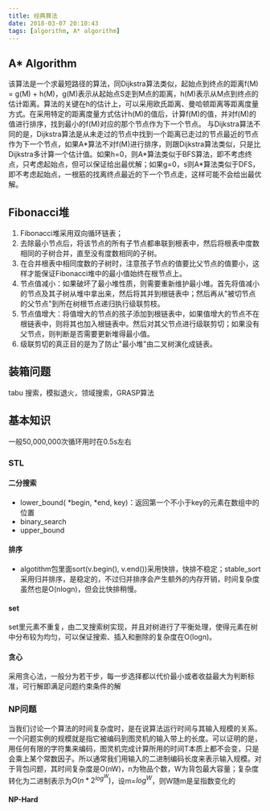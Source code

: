 ```yaml
---
title: 经典算法
date: 2018-03-07 20:10:43
tags: [algorithm, A* algorithm]
---
```


## A* Algorithm
该算法是一个求最短路径的算法，同Dijkstra算法类似，起始点到终点的距离f(M) = g(M) + h(M)，g(M)表示从起始点S走到M点的距离，h(M)表示从M点到终点的估计距离。算法的关键在h的估计上，可以采用欧氏距离、曼哈顿距离等距离度量方式。在采用特定的距离度量方式估计h(M)的值后，计算f(M)的值，并对f(M)的值进行排序，找到最小的f(M)对应的那个节点作为下一个节点。
与Dijkstra算法不同的是，Dijkstra算法是从未走过的节点中找到一个距离已走过的节点最近的节点作为下一个节点，如果A\*算法不对f(M)进行排序，则跟Dijkstra算法类似，只是比Dijkstra多计算一个估计值。如果h=0，则A\*算法类似于BFS算法，即不考虑终点，只考虑起始点，但可以保证给出最优解；如果g=0，s则A*算法类似于DFS，即不考虑起始点，一根筋的找离终点最近的下一个节点走，这样可能不会给出最优解。

<!--more-->

## Fibonacci堆
1. Fibonacci堆采用双向循环链表；
2. 去除最小节点后，将该节点的所有子节点都串联到根表中，然后将根表中度数相同的子树合并，直至没有度数相同的子树。
3. 在合并根表中相同度数的子树时，注意孩子节点的值要比父节点的值要小，这样才能保证Fibonacci堆中的最小值始终在根节点上。
4. 节点值减小：如果破坏了最小堆性质，则需要重新维护最小堆。首先将值减小的节点及其子树从堆中拿出来，然后将其并到根链表中；然后再从"被切节点的父节点"到所在树根节点递归执行级联剪枝。
5. 节点值增大：将值增大的节点的孩子添加到根链表中，如果值增大的节点不在根链表中，则将其也加入根链表中。然后对其父节点进行级联剪切；如果没有父节点，则判断是否需要更新堆得最小值。
6. 级联剪切的真正目的是为了防止"最小堆"由二叉树演化成链表。

## 装箱问题
tabu 搜索，模拟退火，领域搜索，GRASP算法

## 基本知识
一般50,000,000次循环用时在0.5s左右

### STL
#### 二分搜索
- lower_bound(<T> *begin, <T> *end, <T> key)：返回第一个不小于key的元素在数组中的位置
- binary_search
- upper_bound

#### 排序
- algotithm包里面sort(v.begin(), v.end())采用快排，快排不稳定；stable_sort采用归并排序，是稳定的，不过归并排序会产生额外的内存开销，时间复杂度虽然也是O(nlogn)，但会比快排稍慢。

#### set
set里元素不重复，由二叉搜索树实现，并且对树进行了平衡处理，使得元素在树中分布较为均匀，可以保证搜索、插入和删除的复杂度在O(logn)。

#### 贪心
采用贪心法，一般分为若干步，每一步选择都以代价最小或者收益最大为判断标准，可行解即满足问题约束条件的解

### NP问题
当我们讨论一个算法的时间复杂度时，是在说算法运行时间与其输入规模的关系。一个问题实例的规模就是指它被编码到图灵机的输入带上的长度。可以证明的是，用任何有限的字符集来编码，图灵机完成计算所用的时间T本质上都不会变，只是会乘上某个常数因子。所以通常我们用输入的二进制编码长度来表示输入规模。对于背包问题，其时间复杂度是O(nW)，n为物品个数，W为背包最大容量；复杂度转化为二进制表示为$O(n*2^{log^W})$，设m=$log^W$，则W随m是呈指数变化的

#### NP-Hard
